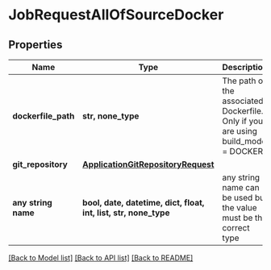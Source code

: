 # JobRequestAllOfSourceDocker


## Properties
Name | Type | Description | Notes
------------ | ------------- | ------------- | -------------
**dockerfile_path** | **str, none_type** | The path of the associated Dockerfile. Only if you are using build_mode &#x3D; DOCKER | [optional] 
**git_repository** | [**ApplicationGitRepositoryRequest**](ApplicationGitRepositoryRequest.md) |  | [optional] 
**any string name** | **bool, date, datetime, dict, float, int, list, str, none_type** | any string name can be used but the value must be the correct type | [optional]

[[Back to Model list]](../README.md#documentation-for-models) [[Back to API list]](../README.md#documentation-for-api-endpoints) [[Back to README]](../README.md)


